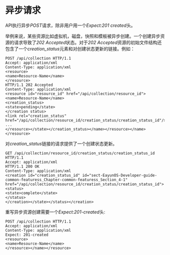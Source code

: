 # 异步请求

API执行异步*POST*请求，除非用户用一个*Expect:201 created*头。

举例来说，某些资源比如虚拟机，磁盘，快照和模板被异步创建。一个创建异步资源的请求导致了*202
Accepted*状态。对于*202
Accepted*资源的初始文件结构还包含了一个*creation\_status*元素和对创建状态更新的链接。例如：

          
    POST /api/collection HTTP/1.1
    Accept: application/xml
    Content-Type: application/xml
    <resource>
    <name>Resource-Name</name>
    </resource>
    HTTP/1.1 202 Accepted
    Content-Type: application/xml
    <resource id="resource_id" href="/api/collection/resource_id">
    <name>Resource-Name</name>
    <creation_status>
    <state>pending</state>
    </creation status>
    <link rel="creation_status"
    href="/api/collection/resource_id/creation_status/creation_status_id"/>
    ...
    </resource></state></creation_status></name></resource></name></resource>
          
       

对*creation\_status*链接的请求提供了一个创建状态更新。

          
    GET /api/collection/resource_id/creation_status/creation_status_id HTTP/1.1
    Accept: application/xml
    HTTP/1.1 200 OK
    Content-Type: application/xml
    <creation id="creation_status_id" id="sect-EayunOS-Developer-guide-common-featuress_Chapter-common-featuress_Section_4-1"
    href="/api/collection/resource_id/creation_status/creation_status_id">
    <status>
    <state>complete</state>
    </status>
    </creation></state></status></creation>      
          
       

重写异步资源创建需要一个*Expect:201-created*头:

          
    POST /api/collection HTTP/1.1
    Accept: application/xml
    Content-Type: application/xml
    Expect: 201-created
    <resource>
    <name>Resource-Name</name>
    </resource></name></resource>      
          
       

